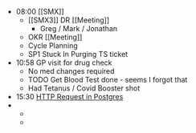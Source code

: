 - 08:00 [[SMX]]
	- [[SMX3]] DR [[Meeting]]
		- Greg / Mark / Jonathan
	- OKR [[Meeting]]
	- Cycle Planning
	- SP1 Stuck In Purging TS ticket
- 10:58 GP visit for drug check
	- No med changes required
	- TODO Get Blood Test done - seems I forgot that
	- Had Tetanus / Covid Booster shot
- 15:30 [HTTP Request in Postgres](https://h3manth.com/posts/HTTP-Request-Postgres/)
-
	-
	-